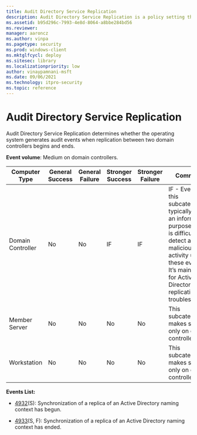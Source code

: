 ```yaml
---
title: Audit Directory Service Replication 
description: Audit Directory Service Replication is a policy setting that decides if audit events are created when replication between two domain controllers begins or ends.
ms.assetid: b95d296c-7993-4e8d-8064-a8bbe284bd56
ms.reviewer: 
manager: aaroncz
ms.author: vinpa
ms.pagetype: security
ms.prod: windows-client
ms.mktglfcycl: deploy
ms.sitesec: library
ms.localizationpriority: low
author: vinaypamnani-msft
ms.date: 09/06/2021
ms.technology: itpro-security
ms.topic: reference
---
```


# Audit Directory Service Replication


Audit Directory Service Replication determines whether the operating system generates audit events when replication between two domain controllers begins and ends.

**Event volume**: Medium on domain controllers.

| Computer Type     | General Success | General Failure | Stronger Success | Stronger Failure | Comments                                                                                                                                                                                                            |
|-------------------|-----------------|-----------------|------------------|------------------|---------------------------------------------------------------------------------------------------------------------------------------------------------------------------------------------------------------------|
| Domain Controller | No              | No              | IF               | IF               | IF - Events in this subcategory typically have an informational purpose and it is difficult to detect any malicious activity using these events. It’s mainly used for Active Directory replication troubleshooting. |
| Member Server     | No              | No              | No               | No               | This subcategory makes sense only on domain controllers.                                                                                                                                                            |
| Workstation       | No              | No              | No               | No               | This subcategory makes sense only on domain controllers.                                                                                                                                                            |

**Events List:**

-   [4932](event-4932.md)(S): Synchronization of a replica of an Active Directory naming context has begun.

-   [4933](event-4933.md)(S, F): Synchronization of a replica of an Active Directory naming context has ended.

